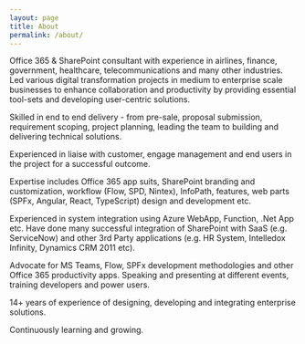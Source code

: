 ```yaml
---
layout: page
title: About
permalink: /about/
---
```


Office 365 & SharePoint consultant with experience in airlines, finance, government, healthcare, telecommunications and many other industries. Led various digital transformation projects in medium to enterprise scale businesses to enhance collaboration and productivity by providing essential tool-sets and developing user-centric solutions.

Skilled in end to end delivery - from pre-sale, proposal submission, requirement scoping, project planning, leading the team to building and delivering technical solutions.

Experienced in liaise with customer, engage management and end users in the project for a successful outcome.

Expertise includes Office 365 app suits, SharePoint branding and customization, workflow (Flow, SPD, Nintex), InfoPath, features, web parts (SPFx, Angular, React, TypeScript) design and development etc. 

Experienced in system integration using Azure WebApp, Function, .Net App etc. Have done many successful integration of SharePoint with SaaS (e.g. ServiceNow) and other 3rd Party applications (e.g. HR System, Intelledox Infinity, Dynamics CRM 2011 etc).

Advocate for MS Teams, Flow, SPFx development methodologies and other Office 365 productivity apps. Speaking and presenting at different events, training developers and power users.

14+ years of experience of designing, developing and integrating enterprise solutions. 

Continuously learning and growing.
